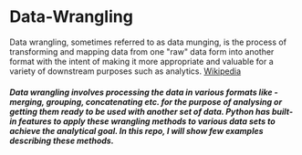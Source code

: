 # Data-Wrangling

Data wrangling, sometimes referred to as data munging, is the process of transforming and mapping data from one "raw" data form into another format with the intent of making it more appropriate and valuable for a variety of downstream purposes such as analytics. [Wikipedia](https://en.wikipedia.org/wiki/Data_wrangling)

##### Data wrangling involves processing the data in various formats like - merging, grouping, concatenating etc. for the purpose of analysing or getting them ready to be used with another set of data. Python has built-in features to apply these wrangling methods to various data sets to achieve the analytical goal. In this repo, I will show few examples describing these methods.
